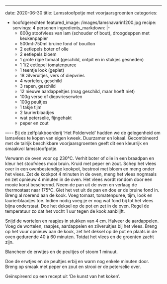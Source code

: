 ---
date: 2020-06-30
title: Lamsstoofpotje met voorjaarsgroenten
categories:
  - hoofdgerechten
featured_image: /images/lamsnavarin1200.jpg
recipe:
  servings: 4 personen
  ingredients_markdown: |-
    * 800g stoofvlees van lam (schouder of bout), droogdeppen met keukenpapier
    * 500ml-750ml bruine fond of bouillon
    * 2 eetlepels boter of olie
    * 2 eetlepels bloem
    * 1 grote rijpe tomaat (geschild, ontpit en in stukjes gesneden)
    * 1 1/2 eetlepel tomatenpuree
    * 1 teentje look (geplet)
    * 18 zilveruitjes, vers of diepvries
    * 4 wortelen, geschild
    * 3 rapen, geschild
    * 12 nieuwe aardappeltjes (mag geschild, maar hoeft niet)
    * 100g verse of diepvrieserwten
    * 100g peultjes
    * 1 takje tijm
    * 2 laurierblaadjes
    * wat peterselie, fijngehakt
    * peper en zout
     
—--
Bij de zelfplukboerderij ‘Het Polderveld’ hadden we de gelegenheid om lamsvlees te kopen van eigen kweek. Duurzamer en lokaal.
Gecombineerd met de talrijk beschikbare voorjaarsgroenten geeft dit een kleurrijk en smaakvol lamsstoofpotje.


<!--more-->

Verwarm de oven voor op 230°C.
Verhit boter of olie in een braadpan en kleur het stoofvlees mooi bruin.
Kruid met peper en zout.
Schep het vlees over in een ovenbestendige kookpot, bestrooi met bloem en meng onder het vlees.
Zet de kookpot 4 minuten in de oven, meng het vlees nogmaals en zet opnieuw 4 minuten in de oven. Het vlees wordt rondom door een mooie korst beschermd.
Neem de pan uit de oven en verlaag de thermostaat naar 175°C.
Giet het vet uit de pan en doe er de bruine fond in.
Breng al roerend aan de kook. Voeg tomaat, tomatenpuree, tijm, look en laurierblaadjes toe.
Indien nodig voeg je er nog wat fond bij tot het vlees bijna onderstaat.
Doe het deksel op de pot en zet in de oven.
Regel de temperatuur zo dat het vocht 1 uur tegen de kook aanblijft.

Snijd de wortelen en raapjes in stukken van 4 cm.
Halveer de aardappelen.
Voeg de wortelen, raapjes, aardappelen en zilveruitjes bij het vlees. Breng op het vuur opnieuw aan de kook, zet het deksel op de pot en plaats in de oven gedurende 40 à 60 minuten. Totdat het vlees en de groenten zacht zijn.
 
Blancheer de erwtjes en de peultjes of stoom 1 minuut.

Doe de erwtjes en de peultjes erbij en warm nog enkele minuten door.
Breng op smaak met peper en  zout en strooi er de peterselie over. 


Geïnspireerd op een recept uit ‘De kunst van het koken’.


